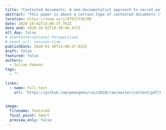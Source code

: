 ```yaml
---
title: "Contested documents: A neo-documentalist approach to secret police files in post-communist Romania"
abstract: "This paper is about a certain type of contested documents (the secret police files known as “informative notes”). It employs a neo-documentalist framework and thematic analysis to examine informative notes on four major intellectuals in communist Romania. The paper focuses on three emerging themes: the power effects that the materiality of informative notes has had, after 1989, on Romanian society; the reasons informers interpreted the writing conventions of this textual genre in radically different ways; and the epistemic aspects of this type of document. I emphasize that, despite their nature as historic documents, secret police files have uncanny relevance for understanding the present-day societies of mass surveillance."
location: https://zoom.us/j/97927336399
date: 2020-10-02T14:00:37.763Z
date_end: 2020-10-02T14:30:40.471Z
all_day: false
# eventInternational Perspectives
# event_url: session-link
publishDate: 2020-01-30T14:00:37.825Z
draft: false
featured: false
authors:
  - Iulian Vamanu
tags:
  - ""
  
links:
  - name: Full-text
    url: "https://github.com/pmongeon/cais2020/raw/master/content/pdf/CAIS2020_paper27_Vamanu.pdf"
    
    
image:
  filename: featured
  focal_point: Smart
  preview_only: false
---
```

